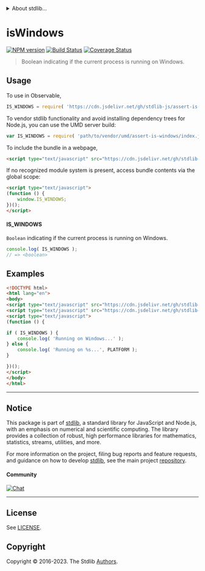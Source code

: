 <!--

@license Apache-2.0

Copyright (c) 2018 The Stdlib Authors.

Licensed under the Apache License, Version 2.0 (the "License");
you may not use this file except in compliance with the License.
You may obtain a copy of the License at

   http://www.apache.org/licenses/LICENSE-2.0

Unless required by applicable law or agreed to in writing, software
distributed under the License is distributed on an "AS IS" BASIS,
WITHOUT WARRANTIES OR CONDITIONS OF ANY KIND, either express or implied.
See the License for the specific language governing permissions and
limitations under the License.

-->


<details>
  <summary>
    About stdlib...
  </summary>
  <p>We believe in a future in which the web is a preferred environment for numerical computation. To help realize this future, we've built stdlib. stdlib is a standard library, with an emphasis on numerical and scientific computation, written in JavaScript (and C) for execution in browsers and in Node.js.</p>
  <p>The library is fully decomposable, being architected in such a way that you can swap out and mix and match APIs and functionality to cater to your exact preferences and use cases.</p>
  <p>When you use stdlib, you can be absolutely certain that you are using the most thorough, rigorous, well-written, studied, documented, tested, measured, and high-quality code out there.</p>
  <p>To join us in bringing numerical computing to the web, get started by checking us out on <a href="https://github.com/stdlib-js/stdlib">GitHub</a>, and please consider <a href="https://opencollective.com/stdlib">financially supporting stdlib</a>. We greatly appreciate your continued support!</p>
</details>

# isWindows

[![NPM version][npm-image]][npm-url] [![Build Status][test-image]][test-url] [![Coverage Status][coverage-image]][coverage-url] <!-- [![dependencies][dependencies-image]][dependencies-url] -->

> Boolean indicating if the current process is running on Windows.



<section class="usage">

## Usage

To use in Observable,

```javascript
IS_WINDOWS = require( 'https://cdn.jsdelivr.net/gh/stdlib-js/assert-is-windows@umd/browser.js' )
```

To vendor stdlib functionality and avoid installing dependency trees for Node.js, you can use the UMD server build:

```javascript
var IS_WINDOWS = require( 'path/to/vendor/umd/assert-is-windows/index.js' )
```

To include the bundle in a webpage,

```html
<script type="text/javascript" src="https://cdn.jsdelivr.net/gh/stdlib-js/assert-is-windows@umd/browser.js"></script>
```

If no recognized module system is present, access bundle contents via the global scope:

```html
<script type="text/javascript">
(function () {
    window.IS_WINDOWS;
})();
</script>
```

#### IS_WINDOWS

`Boolean` indicating if the current process is running on Windows.

```javascript
console.log( IS_WINDOWS );
// => <boolean>
```

</section>

<!-- /.usage -->

<section class="examples">

## Examples

<!-- eslint no-undef: "error" -->

```html
<!DOCTYPE html>
<html lang="en">
<body>
<script type="text/javascript" src="https://cdn.jsdelivr.net/gh/stdlib-js/os-platform@umd/browser.js"></script>
<script type="text/javascript" src="https://cdn.jsdelivr.net/gh/stdlib-js/assert-is-windows@umd/browser.js"></script>
<script type="text/javascript">
(function () {

if ( IS_WINDOWS ) {
    console.log( 'Running on Windows...' );
} else {
    console.log( 'Running on %s...', PLATFORM );
}

})();
</script>
</body>
</html>
```

</section>

<!-- /.examples -->

<!-- Section for related `stdlib` packages. Do not manually edit this section, as it is automatically populated. -->

<section class="related">

</section>

<!-- /.related -->

<!-- Section for all links. Make sure to keep an empty line after the `section` element and another before the `/section` close. -->


<section class="main-repo" >

* * *

## Notice

This package is part of [stdlib][stdlib], a standard library for JavaScript and Node.js, with an emphasis on numerical and scientific computing. The library provides a collection of robust, high performance libraries for mathematics, statistics, streams, utilities, and more.

For more information on the project, filing bug reports and feature requests, and guidance on how to develop [stdlib][stdlib], see the main project [repository][stdlib].

#### Community

[![Chat][chat-image]][chat-url]

---

## License

See [LICENSE][stdlib-license].


## Copyright

Copyright &copy; 2016-2023. The Stdlib [Authors][stdlib-authors].

</section>

<!-- /.stdlib -->

<!-- Section for all links. Make sure to keep an empty line after the `section` element and another before the `/section` close. -->

<section class="links">

[npm-image]: http://img.shields.io/npm/v/@stdlib/assert-is-windows.svg
[npm-url]: https://npmjs.org/package/@stdlib/assert-is-windows

[test-image]: https://github.com/stdlib-js/assert-is-windows/actions/workflows/test.yml/badge.svg?branch=v0.1.1
[test-url]: https://github.com/stdlib-js/assert-is-windows/actions/workflows/test.yml?query=branch:v0.1.1

[coverage-image]: https://img.shields.io/codecov/c/github/stdlib-js/assert-is-windows/main.svg
[coverage-url]: https://codecov.io/github/stdlib-js/assert-is-windows?branch=main

<!--

[dependencies-image]: https://img.shields.io/david/stdlib-js/assert-is-windows.svg
[dependencies-url]: https://david-dm.org/stdlib-js/assert-is-windows/main

-->

[chat-image]: https://img.shields.io/gitter/room/stdlib-js/stdlib.svg
[chat-url]: https://app.gitter.im/#/room/#stdlib-js_stdlib:gitter.im

[stdlib]: https://github.com/stdlib-js/stdlib

[stdlib-authors]: https://github.com/stdlib-js/stdlib/graphs/contributors

[umd]: https://github.com/umdjs/umd
[es-module]: https://developer.mozilla.org/en-US/docs/Web/JavaScript/Guide/Modules

[deno-url]: https://github.com/stdlib-js/assert-is-windows/tree/deno
[umd-url]: https://github.com/stdlib-js/assert-is-windows/tree/umd
[esm-url]: https://github.com/stdlib-js/assert-is-windows/tree/esm
[branches-url]: https://github.com/stdlib-js/assert-is-windows/blob/main/branches.md

[stdlib-license]: https://raw.githubusercontent.com/stdlib-js/assert-is-windows/main/LICENSE

</section>

<!-- /.links -->
